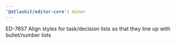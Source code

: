 ```yaml
---
'@atlaskit/editor-core': minor
---
```


ED-7657 Align styles for task/decision lists so that they line up with bullet/number lists
